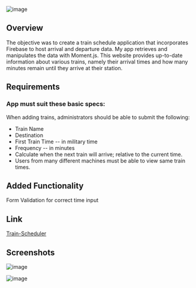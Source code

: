![image](https://user-images.githubusercontent.com/52920074/67153499-95a47c80-f2b8-11e9-92a9-02e1c50d9153.png)

## Overview

The objective was to create a train schedule application that incorporates Firebase to host arrival and departure data. My app retrieves and manipulates the data with Moment.js. This website provides up-to-date information about various trains, namely their arrival times and how many minutes remain until they arrive at their station.

## Requirements

### App must suit these basic specs:
When adding trains, administrators should be able to submit the following:
* Train Name
* Destination
* First Train Time -- in military time
* Frequency -- in minutes
* Calculate when the next train will arrive; relative to the current time.
* Users from many different machines must be able to view same train times.

## Added Functionality
Form Validation for correct time input

## Link

[Train-Scheduler](https://keerthi-mani.github.io/Train-Scheduler/)

## Screenshots

![image](https://user-images.githubusercontent.com/52920074/67153509-c5ec1b00-f2b8-11e9-8c2e-e53bdb62039c.png)

![image](https://user-images.githubusercontent.com/52920074/67153510-d3a1a080-f2b8-11e9-8a08-268649546f15.png)

